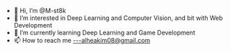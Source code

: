 - 👋 Hi, I’m @M-st8k
- 👀 I’m interested in Deep Learning and Computer Vision, and bit with Web Development
- 🌱 I’m currently learning Deep Learning and Game Development
- 📫 How to reach me ---alheakim08@gmail.com

<!---
M-st8k/M-st8k is a ✨ special ✨ repository because its `README.md` (this file) appears on your GitHub profile.
You can click the Preview link to take a look at your changes.
--->
